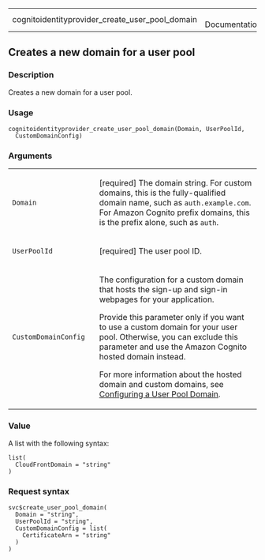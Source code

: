 <table style="width: 100%;">
<tbody>
<tr class="odd">
<td>cognitoidentityprovider_create_user_pool_domain</td>
<td style="text-align: right;">R Documentation</td>
</tr>
</tbody>
</table>

## Creates a new domain for a user pool

### Description

Creates a new domain for a user pool.

### Usage

    cognitoidentityprovider_create_user_pool_domain(Domain, UserPoolId,
      CustomDomainConfig)

### Arguments

<table>
<colgroup>
<col style="width: 35%" />
<col style="width: 65%" />
</colgroup>
<tbody>
<tr class="odd">
<td><code
id="cognitoidentityprovider_create_user_pool_domain_:_Domain">Domain</code></td>
<td><p>[required] The domain string. For custom domains, this is the
fully-qualified domain name, such as <code>auth.example.com</code>. For
Amazon Cognito prefix domains, this is the prefix alone, such as
<code>auth</code>.</p></td>
</tr>
<tr class="even">
<td><code
id="cognitoidentityprovider_create_user_pool_domain_:_UserPoolId">UserPoolId</code></td>
<td><p>[required] The user pool ID.</p></td>
</tr>
<tr class="odd">
<td><code
id="cognitoidentityprovider_create_user_pool_domain_:_CustomDomainConfig">CustomDomainConfig</code></td>
<td><p>The configuration for a custom domain that hosts the sign-up and
sign-in webpages for your application.</p>
<p>Provide this parameter only if you want to use a custom domain for
your user pool. Otherwise, you can exclude this parameter and use the
Amazon Cognito hosted domain instead.</p>
<p>For more information about the hosted domain and custom domains, see
<a
href="https://docs.aws.amazon.com/cognito/latest/developerguide/cognito-user-pools-assign-domain.html">Configuring
a User Pool Domain</a>.</p></td>
</tr>
</tbody>
</table>

### Value

A list with the following syntax:

    list(
      CloudFrontDomain = "string"
    )

### Request syntax

    svc$create_user_pool_domain(
      Domain = "string",
      UserPoolId = "string",
      CustomDomainConfig = list(
        CertificateArn = "string"
      )
    )
